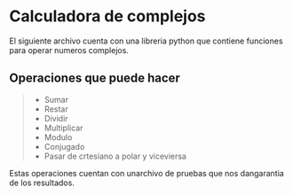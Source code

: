 # Calculadora de complejos
El siguiente archivo cuenta con una libreria python que contiene funciones para operar numeros complejos.

## Operaciones que puede hacer

>- Sumar
>- Restar
>- Dividir
>- Multiplicar
>- Modulo
>- Conjugado
>- Pasar de crtesiano a polar y viceviersa

Estas operaciones cuentan con unarchivo de pruebas que nos dangarantia de los resultados.
